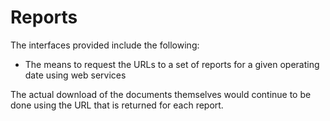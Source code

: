 # Reports 

The interfaces provided include the following:

- The means to request the URLs to a set of reports for a given
  operating date using web services

The actual download of the documents themselves would continue to be
done using the URL that is returned for each report.
